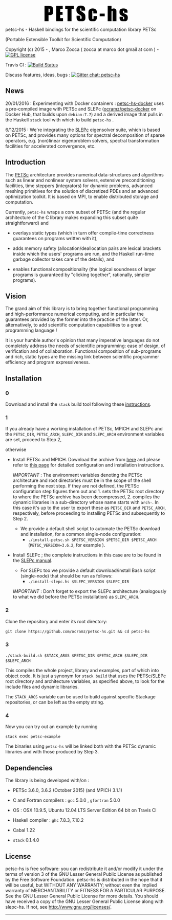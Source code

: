 <p align="center">
  <a href="https://github.com/ocramz/petsc-hs">
    <img src="https://raw.githubusercontent.com/ocramz/petsc-hs/master/doc/img/logo.png" height="50"/>
  </a>
</p>




petsc-hs - Haskell bindings for the scientific computation library PETSc

(Portable Extensible Toolkit for Scientific Computation)

Copyright (c) 2015 - , Marco Zocca ( zocca at marco dot gmail at com ) - [![GPL license](https://img.shields.io/badge/license-GPL-blue.svg)](https://github.com/ocramz/petsc-hs/blob/master/LICENSE)

Travis CI : [![Build Status](https://travis-ci.org/ocramz/petsc-hs.svg?branch=master)](https://travis-ci.org/ocramz/petsc-hs)

Discuss features, ideas, bugs : [![Gitter chat: petsc-hs](https://badges.gitter.im/Join%20Chat.svg)](https://gitter.im/ocramz/petsc-hs?utm_source=badge&utm_medium=badge&utm_campaign=pr-badge&utm_content=badge)


## News

20/01/2016 : Experimenting with Docker containers : [petsc-hs-docker](https://github.com/ocramz/petsc-hs-docker) uses a pre-compiled image with PETSc and SLEPc  ([ocramz/petsc-docker](https://hub.docker.com/r/ocramz/petsc-docker/) on Docker Hub, that builds upon `debian:7.7`) and a derived image that pulls in the Haskell `stack` tool with which to build `petsc-hs` . 


6/12/2015 : We're integrating the [SLEPc](http://slepc.upv.es/) eigensolver suite, which is based on PETSc, and provides many options for spectral decomposition of sparse operators, e.g. (non)linear eigenproblem solvers, spectral transformation facilities for accelerated convergence, etc. 



## Introduction

The [PETSc](http://www.mcs.anl.gov/petsc/) architecture provides numerical data-structures and algorithms such as linear and nonlinear system solvers, extensive preconditioning facilities, time steppers (integrators) for dynamic problems, advanced meshing primitives for the solution of discretized PDEs and an advanced optimization toolkit. It is based on MPI, to enable distributed storage and computation.

Currently, `petsc-hs` wraps a core subset of PETSc (and the regular architecture of the C library makes expanding this subset quite straightforward) and 

* overlays static types (which in turn offer compile-time correctness guarantees on programs written with it),

* adds memory safety (allocation/deallocation pairs are lexical brackets inside which the users' programs are run, and the Haskell run-time garbage collector takes care of the details), and  

* enables functional compositionality (the logical soundness of larger programs is guaranteed by "clicking together", rationally, simpler programs).
  


## Vision

The grand aim of this library is to bring together functional programming and high-performance numerical computing, and in particular the guarantees provided by the former into the practice of the latter. Or, alternatively, to add scientific computation capabilities to a great programming language !

It is your humble author's opinion that many imperative languages do not completely address the needs of scientific programming: ease of design, of verification and of collaboration. 
Functional composition of sub-programs and rich, static types are the missing link between scientific programmer efficiency and program expressiveness.
 




## Installation


### 0 

Download and install the `stack` build tool following these [instructions](http://docs.haskellstack.org/en/stable/README.html). 

### 1

If you already have a working installation of PETSc, MPICH and SLEPc and the `PETSC_DIR`, `PETSC_ARCH`, `SLEPC_DIR` and `SLEPC_ARCH` environment variables are set, proceed to Step 2,

otherwise

* Install PETSc and MPICH. Download the archive from [here](http://www.mcs.anl.gov/petsc/download/index.html) and please refer to [this page](http://www.mcs.anl.gov/petsc/documentation/installation.html) for detailed configuration and installation instructions.

    _IMPORTANT_ : The environment variables denoting the PETSc architecture and root directories must be in the scope of the shell performing the next step. If they are not defined, the PETSc configuration step figures them out and  1. sets the PETSc root directory to where the PETSc archive has been decompressed, 2. compiles the dynamic libraries in a sub-directory whose name starts with `arch-`. In this case it's up to the user to export these as `PETSC_DIR` and `PETSC_ARCH`, respectively, before proceeding to installing PETSc and subsequently to Step 2.

    * We provide a default shell script to automate the PETSc download and installation, for a common single-node configuration: 
        - `./install-petsc.sh $PETSC_VERSION $PETSC_DIR $PETSC_ARCH` (`PETSC_VERSION=3.6.2`, for example ).



* Install SLEPc ; the complete instructions in this case are to be found in the [SLEPc manual](http://slepc.upv.es/documentation/slepc.pdf). 
    * For SLEPc too we provide a default download/install Bash script (single-node) that should be run as follows:
        - `./install-slepc.hs $SLEPC_VERSION $SLEPC_DIR`

    _IMPORTANT_ : Don't forget to export the SLEPc architecture (analogously to what we did before the PETSc installation) as `SLEPC_ARCH`.


### 2 

Clone the repository and enter its root directory: 

    git clone https://github.com/ocramz/petsc-hs.git && cd petsc-hs


### 3 

    ./stack-build.sh $STACK_ARGS $PETSC_DIR $PETSC_ARCH $SLEPC_DIR $SLEPC_ARCH

This compiles the whole project, library and examples, part of which into object code. 
It is just a synonym for `stack build` that uses the PETSc/SLEPc root directory and architecture variables, as specified above, to look for the include files and dynamic libraries.

The `STACK_ARGS` variable can be used to build against specific Stackage repositories, or can be left as the empty string.


### 4 

Now you can try out an example by running 

    stack exec petsc-example 

The binaries using `petsc-hs` will be linked both with the PETSc dynamic libraries and with those produced by Step 3.



## Dependencies 

The library is being developed with/on :

* PETSc 3.6.0, 3.6.2 (October 2015) (and MPICH 3.1.1)

* C and Fortran compilers : `gcc` 5.0.0 , `gfortran` 5.0.0

* OS : OSX 10.9.5, Ubuntu 12.04 LTS Server Edition 64 bit on Travis CI

* Haskell compiler : `ghc` 7.8.3, 7.10.2 

* Cabal 1.22

* `stack` 0.1.4.0









## License

petsc-hs is free software: you can redistribute it and/or modify it under the
terms of version 3 of the GNU Lesser General Public License as published by
the Free Software Foundation.
petsc-hs is distributed in the hope that it will be useful, but WITHOUT ANY
WARRANTY; without even the implied warranty of MERCHANTABILITY or FITNESS
FOR A PARTICULAR PURPOSE. See the GNU Lesser General Public License for
more details.
You should have received a copy of the GNU Lesser General Public License
along with slepc-hs. If not, see <http://www.gnu.org/licenses/>.
- - - - - - - - - - - - - - - - - - - - - - - - - - - - - - - - - - - - - -
